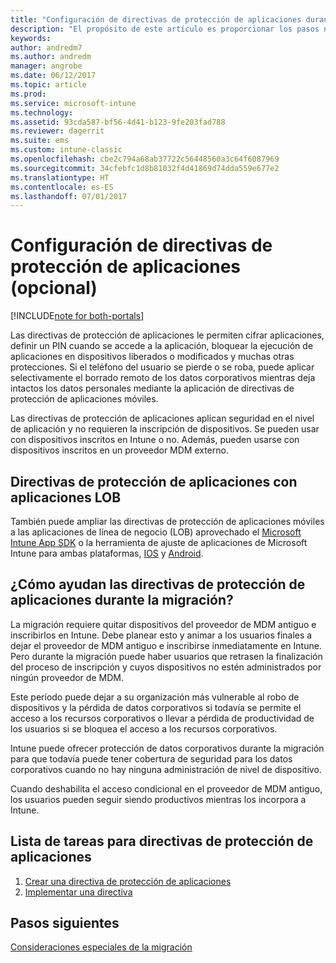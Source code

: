 ```yaml
---
title: "Configuración de directivas de protección de aplicaciones durante una migración a Intune"
description: "El propósito de este artículo es proporcionar los pasos necesarios para configurar directivas de protección de aplicaciones durante una migración de Intune."
keywords: 
author: andredm7
ms.author: andredm
manager: angrobe
ms.date: 06/12/2017
ms.topic: article
ms.prod: 
ms.service: microsoft-intune
ms.technology: 
ms.assetid: 93cda587-bf56-4d41-b123-9fe203fad788
ms.reviewer: dagerrit
ms.suite: ems
ms.custom: intune-classic
ms.openlocfilehash: cbe2c794a68ab37722c56448560a3c64f6087969
ms.sourcegitcommit: 34cfebfc1d8b81032f4d41869d74dda559e677e2
ms.translationtype: HT
ms.contentlocale: es-ES
ms.lasthandoff: 07/01/2017
---
```

# <a name="configure-app-protection-policies-optional"></a>Configuración de directivas de protección de aplicaciones (opcional)

[!INCLUDE[note for both-portals](./includes/note-for-both-portals.md)]

Las directivas de protección de aplicaciones le permiten cifrar aplicaciones, definir un PIN cuando se accede a la aplicación, bloquear la ejecución de aplicaciones en dispositivos liberados o modificados y muchas otras protecciones. Si el teléfono del usuario se pierde o se roba, puede aplicar selectivamente el borrado remoto de los datos corporativos mientras deja intactos los datos personales mediante la aplicación de directivas de protección de aplicaciones móviles.

Las directivas de protección de aplicaciones aplican seguridad en el nivel de aplicación y no requieren la inscripción de dispositivos. Se pueden usar con dispositivos inscritos en Intune o no. Además, pueden usarse con dispositivos inscritos en un proveedor MDM externo.

## <a name="app-protection-policies-with-lob-apps"></a>Directivas de protección de aplicaciones con aplicaciones LOB

También puede ampliar las directivas de protección de aplicaciones móviles a las aplicaciones de línea de negocio (LOB) aprovechado el [Microsoft Intune App SDK](/intune-classic/deploy-use/use-the-sdk-to-enable-apps-for-mobile-application-management) o la herramienta de ajuste de aplicaciones de Microsoft Intune para ambas plataformas, [IOS](https://www.microsoft.com/download/details.aspx?id=45218&751be11f-ede8-5a0c-058c-2ee190a24fa6=True) y [Android](https://www.microsoft.com/download/details.aspx?id=47267).

## <a name="how-do-app-protection-policies-help-during-migration"></a>¿Cómo ayudan las directivas de protección de aplicaciones durante la migración?

La migración requiere quitar dispositivos del proveedor de MDM antiguo e inscribirlos en Intune. Debe planear esto y animar a los usuarios finales a dejar el proveedor de MDM antiguo e inscribirse inmediatamente en Intune. Pero durante la migración puede haber usuarios que retrasen la finalización del proceso de inscripción y cuyos dispositivos no estén administrados por ningún proveedor de MDM.

Este período puede dejar a su organización más vulnerable al robo de dispositivos y la pérdida de datos corporativos si todavía se permite el acceso a los recursos corporativos o llevar a pérdida de productividad de los usuarios si se bloquea el acceso a los recursos corporativos.

Intune puede ofrecer protección de datos corporativos durante la migración para que todavía puede tener cobertura de seguridad para los datos corporativos cuando no hay ninguna administración de nivel de dispositivo.

Cuando deshabilita el acceso condicional en el proveedor de MDM antiguo, los usuarios pueden seguir siendo productivos mientras los incorpora a Intune.

## <a name="task-list-for-app-protection-policies"></a>Lista de tareas para directivas de protección de aplicaciones

1. [Crear una directiva de protección de aplicaciones](/intune/app-protection-policies#create-an-app-protection-policy)
2. [Implementar una directiva](/intune/app-protection-policies#deploy-a-policy-to-users)


## <a name="next-steps"></a>Pasos siguientes 

[Consideraciones especiales de la migración](migration-guide-considerations.md)
